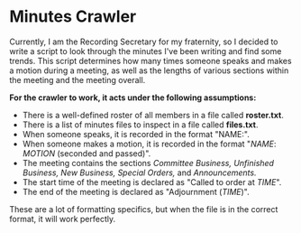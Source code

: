 # Minutes Crawler

Currently, I am the Recording Secretary for my fraternity, so I decided to write a script to look through the minutes I've been writing and find some trends. This script determines how many times someone speaks and makes a motion during a meeting, as well as the lengths of various sections within the meeting and the meeting overall.

<b>For the crawler to work, it acts under the following assumptions:</b>
<ul>
  <li>There is a well-defined roster of all members in a file called <b>roster.txt</b>.</li>
  <li>There is a list of minutes files to inspect in a file called <b>files.txt</b>.</li>
  <li>When someone speaks, it is recorded in the format "NAME:".</li>
  <li>When someone makes a motion, it is recorded in the format "<i>NAME</i>: <i>MOTION</i> (seconded and passed)".</li>
  <li>The meeting contains the sections <i>Committee Business, Unfinished Business, New Business, Special Orders,</i> and <i>Announcements.</i></li>
  <li>The start time of the meeting is declared as "Called to order at <i>TIME</i>".</li>
  <li>The end of the meeting is declared as "Adjournment (<i>TIME</i>)".</li>
</ul>

These are a lot of formatting specifics, but when the file is in the correct format, it will work perfectly.
